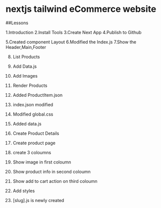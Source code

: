 # nextjs tailwind eCommerce website

##Lessons

1.Introduction
2.Install Tools
3.Create Next App
4.Publish to Github


5.Created component Layout
6.Modified the Index.js 
7.Show the Header,Main,Footer

8. List Products

 1. Add Data.js
 2. Add Images
 3. Render Products
 4. Added ProductItem.json
 5. index.json modified
 6. Modified global.css
 7. Added data.js


9. Create Product Details
  1. Create product page
  2. create 3 coloumns
  3. Show image in first coloumn
  4. Show product info in second coloumn
  5. Show add to cart action on third coloumn
  6. Add styles
  7. [slug].js is newly created